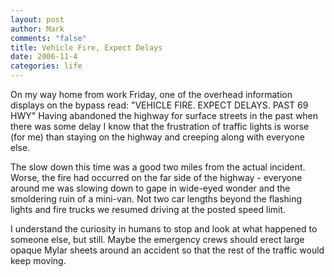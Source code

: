 ```yaml
--- 
layout: post
author: Mark
comments: "false"
title: Vehicle Fire, Expect Delays
date: 2006-11-4
categories: life
---
```

On my way home from work Friday, one of the overhead information displays on the bypass read: "VEHICLE FIRE. EXPECT DELAYS. PAST 69 HWY" Having abandoned the highway for surface streets in the past when there was some delay I know that the frustration of traffic lights is worse (for me) than staying on the highway and creeping along with everyone else.

The slow down this time was a good two miles from the actual incident. Worse, the fire had occurred on the far side of the highway - everyone around me was slowing down to gape in wide-eyed wonder and the smoldering ruin of a mini-van. Not two car lengths beyond the flashing lights and fire trucks we resumed driving at the posted speed limit.

I understand the curiosity in humans to stop and look at what happened to someone else, but still. Maybe the emergency crews should erect large opaque Mylar sheets around an accident so that the rest of the traffic would keep moving.
